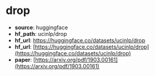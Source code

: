 
# drop
+ **source**: huggingface
+ **hf_path**: ucinlp/drop
+ **hf_url**: https://huggingface.co/datasets/ucinlp/drop
+ **hf_url**: [https://huggingface.co/datasets/ucinlp/drop](https://huggingface.co/datasets/ucinlp/drop)  
+ **paper**: [https://arxiv.org/pdf/1903.00161](https://arxiv.org/pdf/1903.00161)  
